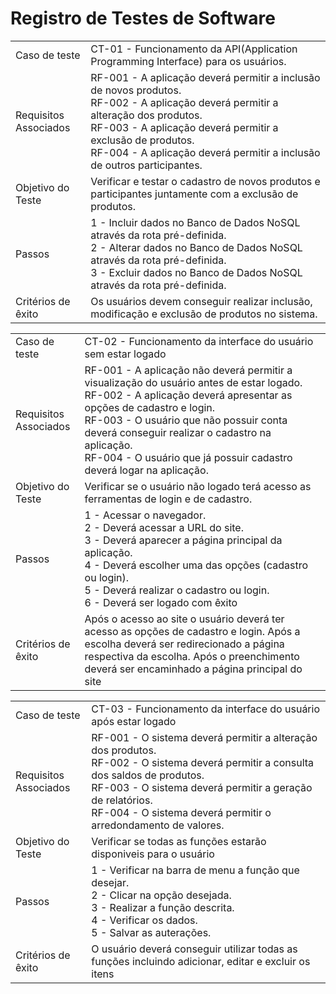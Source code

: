 # Registro de Testes de Software

<table>
<tr>
<td>Caso de teste
	
</td>
<td>CT-01 - Funcionamento da API(Application Programming Interface) para os usuários.
</td>
</tr>

<tr>
<td>Requisitos </br>
  Associados</td>
<td>RF-001 - A aplicação deverá permitir a inclusão de novos produtos. </br>
RF-002 - A aplicação deverá permitir a alteração dos produtos. </br>
RF-003 - A aplicação deverá permitir a exclusão de produtos. </br>
RF-004 - A aplicação deverá permitir a inclusão de outros participantes. 
  
</td>
</tr>

<tr>
<td>Objetivo do Teste</td>
<td>Verificar e testar o cadastro de novos produtos e participantes juntamente com a exclusão de produtos.</td>
</tr>

<tr>
<td>Passos</td>
<td>1 - Incluir dados no Banco de Dados NoSQL através da rota pré-definida.</br>
2 - Alterar dados no Banco de Dados NoSQL através da rota pré-definida.</br>
3 - Excluir dados no Banco de Dados NoSQL através da rota pré-definida.</br>
</tr>

<tr>
<td>Critérios de êxito</td>
<td>Os usuários devem conseguir realizar  inclusão, modificação e exclusão de produtos no sistema.</td>
</tr>




<table>
<tr>
<td>Caso de teste
	
</td>
<td>CT-02 - Funcionamento da interface do usuário sem estar logado
</td>
</tr>

<tr>
<td>Requisitos </br>
  Associados</td>
<td>RF-001 - A aplicação não deverá permitir a visualização do usuário antes de estar logado. </br>
RF-002 - A aplicação deverá apresentar as opções de cadastro e login. </br>
RF-003 - O usuário que não possuir conta deverá conseguir realizar o cadastro na aplicação.  </br>
RF-004 - O usuário que já possuir cadastro deverá logar na aplicação.
  
</td>
</tr>

<tr>
<td>Objetivo do Teste</td>
<td>Verificar se o usuário não logado terá acesso as ferramentas de login e de cadastro.</td>
</tr>

<tr>
<td>Passos</td>
<td>1 - Acessar o navegador.</br>
2 - Deverá acessar a URL do site.</br>
3 - Deverá aparecer a página principal da aplicação. </br>
4 - Deverá escolher uma das opções (cadastro ou login). </br>
5 - Deverá realizar o cadastro ou login. </br>
6 - Deverá ser logado com êxito
</tr>

<tr>
<td>Critérios de êxito</td>
<td>Após o acesso ao site o usuário deverá ter acesso as opções de cadastro e login. Após a escolha deverá ser redirecionado a página respectiva da escolha. Após o preenchimento deverá ser encaminhado a página principal do site</td>
</tr>






<table>
<tr>
<td>Caso de teste
	
</td>
<td>CT-03 - Funcionamento da interface do usuário após estar logado
</td>
</tr>

<tr>
<td>Requisitos </br>
  Associados</td>
<td>RF-001 - O sistema deverá permitir a alteração dos produtos. </br>
RF-002 - O sistema deverá permitir a consulta dos saldos de produtos. </br>
RF-003 - O sistema deverá permitir a geração de relatórios. </br>
RF-004 -  O sistema deverá permitir o arredondamento de valores.
  
</td>
</tr>

<tr>
<td>Objetivo do Teste</td>
<td>Verificar se todas as funções estarão disponiveis para o usuário </td>
</tr>

<tr>
<td>Passos</td>
<td>1 - Verificar na barra de menu a função que desejar.</br>
2 - Clicar na opção desejada.</br>
3 - Realizar a função descrita.</br>
4 - Verificar os dados. </br>
5 - Salvar as auterações.
</tr>

<tr>
<td>Critérios de êxito</td>
<td>O usuário deverá conseguir utilizar todas as funções incluindo adicionar, editar e excluir os itens</td>
</tr>



